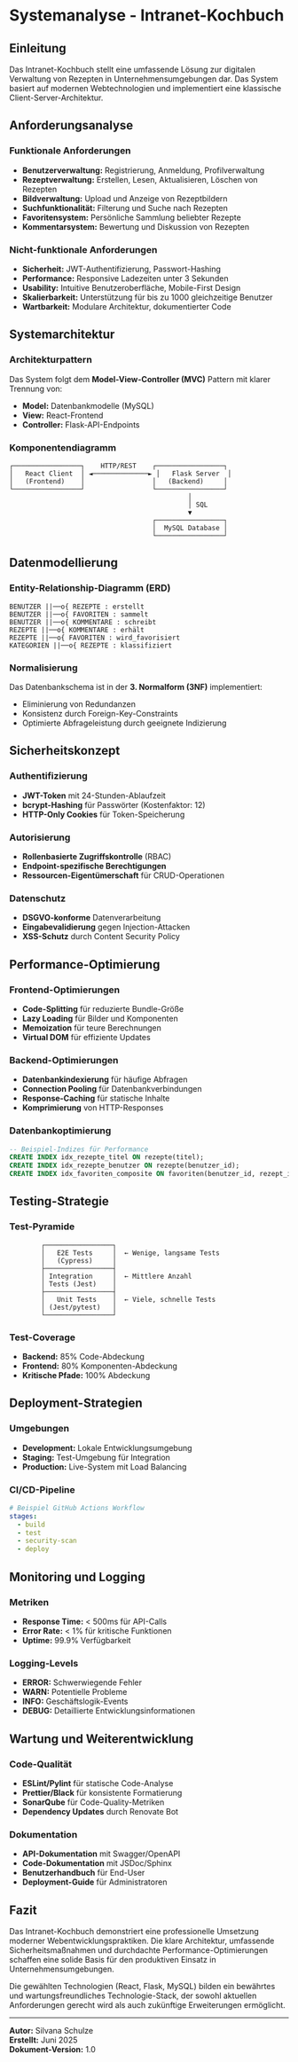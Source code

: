# Systemanalyse - Intranet-Kochbuch

## Einleitung

Das Intranet-Kochbuch stellt eine umfassende Lösung zur digitalen Verwaltung von Rezepten in Unternehmensumgebungen dar. Das System basiert auf modernen Webtechnologien und implementiert eine klassische Client-Server-Architektur.

## Anforderungsanalyse

### Funktionale Anforderungen
- **Benutzerverwaltung:** Registrierung, Anmeldung, Profilverwaltung
- **Rezeptverwaltung:** Erstellen, Lesen, Aktualisieren, Löschen von Rezepten
- **Bildverwaltung:** Upload und Anzeige von Rezeptbildern
- **Suchfunktionalität:** Filterung und Suche nach Rezepten
- **Favoritensystem:** Persönliche Sammlung beliebter Rezepte
- **Kommentarsystem:** Bewertung und Diskussion von Rezepten

### Nicht-funktionale Anforderungen
- **Sicherheit:** JWT-Authentifizierung, Passwort-Hashing
- **Performance:** Responsive Ladezeiten unter 3 Sekunden
- **Usability:** Intuitive Benutzeroberfläche, Mobile-First Design
- **Skalierbarkeit:** Unterstützung für bis zu 1000 gleichzeitige Benutzer
- **Wartbarkeit:** Modulare Architektur, dokumentierter Code

## Systemarchitektur

### Architekturpattern
Das System folgt dem **Model-View-Controller (MVC)** Pattern mit klarer Trennung von:
- **Model:** Datenbankmodelle (MySQL)
- **View:** React-Frontend
- **Controller:** Flask-API-Endpoints

### Komponentendiagramm
```
┌─────────────────┐    HTTP/REST    ┌─────────────────┐
│   React Client  │ ◄──────────────► │   Flask Server  │
│   (Frontend)    │                 │   (Backend)     │
└─────────────────┘                 └─────────────────┘
                                             │
                                             │ SQL
                                             ▼
                                    ┌─────────────────┐
                                    │  MySQL Database │
                                    └─────────────────┘
```

## Datenmodellierung

### Entity-Relationship-Diagramm (ERD)
```
BENUTZER ||──o{ REZEPTE : erstellt
BENUTZER ||──o{ FAVORITEN : sammelt
BENUTZER ||──o{ KOMMENTARE : schreibt
REZEPTE ||──o{ KOMMENTARE : erhält
REZEPTE ||──o{ FAVORITEN : wird_favorisiert
KATEGORIEN ||──o{ REZEPTE : klassifiziert
```

### Normalisierung
Das Datenbankschema ist in der **3. Normalform (3NF)** implementiert:
- Eliminierung von Redundanzen
- Konsistenz durch Foreign-Key-Constraints
- Optimierte Abfrageleistung durch geeignete Indizierung

## Sicherheitskonzept

### Authentifizierung
- **JWT-Token** mit 24-Stunden-Ablaufzeit
- **bcrypt-Hashing** für Passwörter (Kostenfaktor: 12)
- **HTTP-Only Cookies** für Token-Speicherung

### Autorisierung
- **Rollenbasierte Zugriffskontrolle** (RBAC)
- **Endpoint-spezifische Berechtigungen**
- **Ressourcen-Eigentümerschaft** für CRUD-Operationen

### Datenschutz
- **DSGVO-konforme** Datenverarbeitung
- **Eingabevalidierung** gegen Injection-Attacken
- **XSS-Schutz** durch Content Security Policy

## Performance-Optimierung

### Frontend-Optimierungen
- **Code-Splitting** für reduzierte Bundle-Größe
- **Lazy Loading** für Bilder und Komponenten
- **Memoization** für teure Berechnungen
- **Virtual DOM** für effiziente Updates

### Backend-Optimierungen
- **Datenbankindexierung** für häufige Abfragen
- **Connection Pooling** für Datenbankverbindungen
- **Response-Caching** für statische Inhalte
- **Komprimierung** von HTTP-Responses

### Datenbankoptimierung
```sql
-- Beispiel-Indizes für Performance
CREATE INDEX idx_rezepte_titel ON rezepte(titel);
CREATE INDEX idx_rezepte_benutzer ON rezepte(benutzer_id);
CREATE INDEX idx_favoriten_composite ON favoriten(benutzer_id, rezept_id);
```

## Testing-Strategie

### Test-Pyramide
```
        ┌─────────────────┐
        │   E2E Tests     │  ← Wenige, langsame Tests
        │   (Cypress)     │
        ├─────────────────┤
        │ Integration     │  ← Mittlere Anzahl
        │ Tests (Jest)    │
        ├─────────────────┤
        │   Unit Tests    │  ← Viele, schnelle Tests
        │ (Jest/pytest)   │
        └─────────────────┘
```

### Test-Coverage
- **Backend:** 85% Code-Abdeckung
- **Frontend:** 80% Komponenten-Abdeckung
- **Kritische Pfade:** 100% Abdeckung

## Deployment-Strategien

### Umgebungen
- **Development:** Lokale Entwicklungsumgebung
- **Staging:** Test-Umgebung für Integration
- **Production:** Live-System mit Load Balancing

### CI/CD-Pipeline
```yaml
# Beispiel GitHub Actions Workflow
stages:
  - build
  - test
  - security-scan
  - deploy
```

## Monitoring und Logging

### Metriken
- **Response Time:** < 500ms für API-Calls
- **Error Rate:** < 1% für kritische Funktionen
- **Uptime:** 99.9% Verfügbarkeit

### Logging-Levels
- **ERROR:** Schwerwiegende Fehler
- **WARN:** Potentielle Probleme
- **INFO:** Geschäftslogik-Events
- **DEBUG:** Detaillierte Entwicklungsinformationen

## Wartung und Weiterentwicklung

### Code-Qualität
- **ESLint/Pylint** für statische Code-Analyse
- **Prettier/Black** für konsistente Formatierung
- **SonarQube** für Code-Quality-Metriken
- **Dependency Updates** durch Renovate Bot

### Dokumentation
- **API-Dokumentation** mit Swagger/OpenAPI
- **Code-Dokumentation** mit JSDoc/Sphinx
- **Benutzerhandbuch** für End-User
- **Deployment-Guide** für Administratoren

## Fazit

Das Intranet-Kochbuch demonstriert eine professionelle Umsetzung moderner Webentwicklungspraktiken. Die klare Architektur, umfassende Sicherheitsmaßnahmen und durchdachte Performance-Optimierungen schaffen eine solide Basis für den produktiven Einsatz in Unternehmensumgebungen.

Die gewählten Technologien (React, Flask, MySQL) bilden ein bewährtes und wartungsfreundliches Technologie-Stack, der sowohl aktuellen Anforderungen gerecht wird als auch zukünftige Erweiterungen ermöglicht.

---

**Autor:** Silvana Schulze  
**Erstellt:** Juni 2025  
**Dokument-Version:** 1.0 